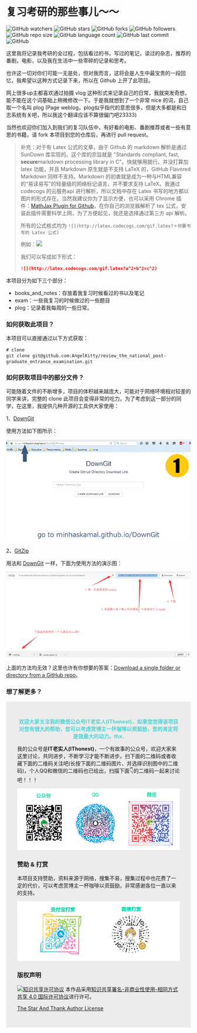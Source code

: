 # 复习考研的那些事儿～～
![GitHub watchers](https://img.shields.io/github/watchers/AngelKitty/review_the_national_post-graduate_entrance_examination.svg?style=social) ![GitHub stars](https://img.shields.io/github/stars/AngelKitty/review_the_national_post-graduate_entrance_examination.svg?style=social) ![GitHub forks](https://img.shields.io/github/forks/AngelKitty/review_the_national_post-graduate_entrance_examination.svg?style=social) ![GitHub followers](https://img.shields.io/github/followers/AngelKitty.svg?style=social) ![GitHub repo size](https://img.shields.io/github/repo-size/AngelKitty/review_the_national_post-graduate_entrance_examination.svg?style=flat-square) ![GitHub language count](https://img.shields.io/github/languages/count/AngelKitty/review_the_national_post-graduate_entrance_examination)  ![GitHub last commit](https://img.shields.io/github/last-commit/AngelKitty/review_the_national_post-graduate_entrance_examination)![GitHub](https://img.shields.io/github/license/AngelKitty/review_the_national_post-graduate_entrance_examination.svg?style=flat-square)

这里我将记录我考研的全过程，包括看过的书，写过的笔记，读过的杂志，推荐的番剧，电影，以及我在生活中一些零碎的记录和思考。

也许这一切对你们可能一无是处，但对我而言，这将会是人生中最宝贵的一段回忆，我希望以这种方式记录下来，所以在 Github 上开了此项目。

网上很多up主都喜欢通过拍摄 vlog 这种形式来记录自己的日常，我就突发奇想，能不能在这个词基础上稍微修改一下。于是我就想到了一个非常 nice 的词，自己取一个名叫 plog (Page weblog，plog似乎指代的意思很多，但是大多都是和日志系统有关吧，所以我这个翻译应该不算很偏门吧23333)

当然也欢迎你们加入到我们的复习队伍中，有好看的电影、番剧推荐或者一些有意思的书籍，请 fork 本项目到您的仓库后，再进行 pull request。

> 补充：对于有 Latex 公式的文章，由于 Github 的 markdown 解析是通过 SunDown 库实现的。这个库的宗旨就是 "Standards compliant, fast, **secure**markdown processing library in C"。快就够用就行。并没打算加 latex 功能，并且 Markdown 原生就是不支持 LaTeX 的，GitHub Flavored Markdown 同样不支持。Markdown 的初衷就是成为一种与HTML兼容的“易读易写”的轻量级的网络标记语言，并不要求支持 LaTeX。我通过 codecogs 的云服务api 进行解析，所以文档中存在 Latex 书写的地方都以图片的形式存在。当然我建议你为了显示方便，也可以采用 Chrome 插件：[MathJax Plugin for Github](https://chrome.google.com/webstore/detail/mathjax-plugin-for-github/ioemnmodlmafdkllaclgeombjnmnbima)，在你自己的浏览器解析了 tex 公式，安装此插件需要科学上网，为了方便起见，我还是选择通过第三方 api 解析。
>
> 所有的公式格式均为 `![](http://latex.codecogs.com/gif.latex?＋你要书写的 Latex 公式)`
>
> 例如：![](http://latex.codecogs.com/gif.latex?a^2+b^2=c^2)
>
> 我们可以写成如下形式：
>
> ```markdown
> ![](http://latex.codecogs.com/gif.latex?a^2+b^2=c^2)
> ```

本项目分为如下三个部分：

- books_and_notes：存放着我复习时候看过的书以及笔记
- exam：一些我复习的时候做过的一些题目
- plog：记录着我每周的一些日常。

### 如何获取此项目？

本项目可以直接通过以下方式获取：

```shell
# clone
git clone git@github.com:AngelKitty/review_the_national_post-graduate_entrance_examination.git
```

### 如何获取项目中的部分文件？

可能随着文件的不断增多，项目的体积越来越庞大，可能对于网络环境相对较差的同学来讲，完整的 clone 此项目会变得非常的吃力。为了考虑到这一部分的同学，在这里，我提供几种开源的工具供大家使用：

1、[DownGit](http://minhaskamal.github.io/DownGit)

使用方法如下图所示：

![DownGit](./figure/DownGit.gif)

2、[GitZip](http://kinolien.github.io/gitzip/)

用法和 [DownGit](http://minhaskamal.github.io/DownGit) 一样，下面为使用方法的演示图：

![GitZip](./figure/GitZip.jpg)

上面的方法均无效？这里也许有你想要的答案：[Download a single folder or directory from a GitHub repo](https://stackoverflow.com/questions/7106012/download-a-single-folder-or-directory-from-a-github-repo)。

### 想了解更多？

<div id="mySponsorBox" style="padding: 30px; background: #ececec">
        <p style="color: #4bd3d3; font-weight: bold; text-align: center">欢迎大家关注我的微信公众号IT老实人(IThonest)，如果您觉得该项目对您有很大的帮助，您可以考虑赏博主一杯咖啡以资鼓励，您的肯定将是我最大的动力。thx. </p>

我的公众号是**IT老实人(IThonest)**，一个有故事的公众号，欢迎大家来这里讨论，共同进步，不断学习才能不断进步。扫下面的二维码或者收藏下面的二维码关注吧(长按下面的二维码图片、并选择识别图中的二维码)，个人QQ和微信的二维码也已给出，扫描下面👇的二维码一起来讨论吧！！！

![qrcode](./figure/chat.png)

### 赞助 & 打赏

本项目支持赞助，资料来源于网络，搜集不易，搜集过程中也花费了一定的代价，可以考虑赏博主一杯咖啡以资鼓励，非常感谢各位一直以来的支持。

![donate](./figure/donate.png)

### 版权声明

[![知识共享许可协议](https://camo.githubusercontent.com/6887feb0136db5156c4f4146e3dd2681d06d9c75/68747470733a2f2f692e6372656174697665636f6d6d6f6e732e6f72672f6c2f62792d6e632d73612f342e302f38387833312e706e67)](http://creativecommons.org/licenses/by-nc-sa/4.0/)
本作品采用[知识共享署名-非商业性使用-相同方式共享 4.0 国际许可协议](http://creativecommons.org/licenses/by-nc-sa/4.0/)进行许可。

[The Star And Thank Author License](https://github.com/zTrix/sata-license)
